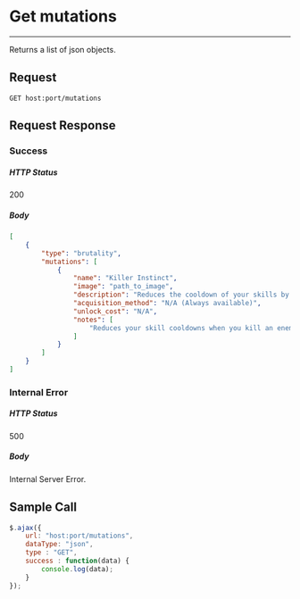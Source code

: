 # Get mutations
---

Returns a list of json objects.

## Request

`GET host:port/mutations`

## Request Response

### Success

##### HTTP Status

200

##### Body

```json
[
    {
        "type": "brutality",
        "mutations": [
            {
                "name": "Killer Instinct",
                "image": "path_to_image",
                "description": "Reduces the cooldown of your skills by [0.4 base] seconds for each enemy killed in hand to hand combat.",
                "acquisition_method": "N/A (Always available)",
                "unlock_cost": "N/A",
                "notes": [
                    "Reduces your skill cooldowns when you kill an enemy with a Melee weapon. Starts at 0.4 seconds and has a cap of 3 seconds at 25+ Brutality."
                ]
            }
        ]
    }
]
```

### Internal Error

##### HTTP Status

500

##### Body

Internal Server Error.

## Sample Call

```javascript
$.ajax({
    url: "host:port/mutations",
    dataType: "json",
    type : "GET",
    success : function(data) {
        console.log(data);
    }
});
```

